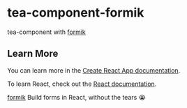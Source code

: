 # tea-component-formik

tea-component with [formik](https://github.com/jaredpalmer/formik)

## Learn More

You can learn more in the [Create React App documentation](https://facebook.github.io/create-react-app/docs/getting-started).

To learn React, check out the [React documentation](https://reactjs.org/).

[formik](https://github.com/jaredpalmer/formik) Build forms in React, without the tears 😭
